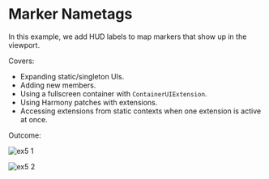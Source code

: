 # Marker Nametags
 
In this example, we add HUD labels to map markers that show up in the viewport.

Covers:
* Expanding static/singleton UIs.
* Adding new members.
* Using a fullscreen container with `ContainerUIExtension`.
* Using Harmony patches with extensions.
* Accessing extensions from static contexts when one extension is active at once.

Outcome:

![ex5 1](https://github.com/DanielWillett/UnturnedUITools/assets/12886600/cd844291-09a2-4400-a7ac-923be6324aef)

![ex5 2](https://github.com/DanielWillett/UnturnedUITools/assets/12886600/c60adbfb-7092-4a1e-b8d7-c29e92bfcb67)
